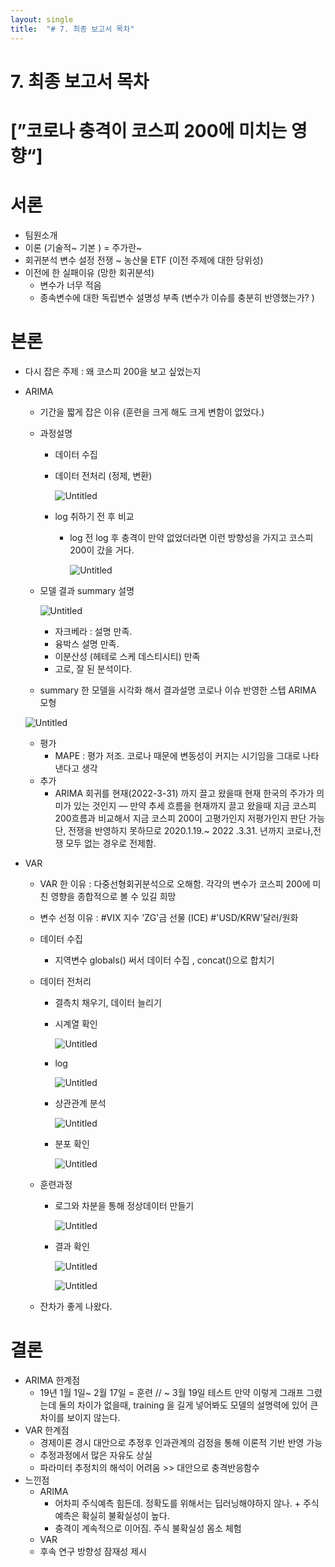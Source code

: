 ```yaml
---
layout: single
title:  "# 7. 최종 보고서 목차"
---
```





# 7. 최종 보고서 목차

# [”코로나 충격이 코스피 200에 미치는 영향“]

# 서론

- 팀원소개
- 이론 (기술적~ 기본 )  = 주가란~
- 회귀분석 변수 설정 전쟁 ~ 농산물 ETF (이전 주제에 대한 당위성)
- 이전에 한 실패이유 (망한 회귀분석)
    - 변수가 너무 적음
    - 종속변수에 대한 독립변수 설명성 부족 (변수가 이슈를 충분히 반영했는가? )

# 본론

- 다시 잡은 주제 : 왜 코스피 200을 보고 싶었는지
- ARIMA
    - 기간을 짧게 잡은 이유 (훈련을 크게 해도 크게 변함이 없었다.)
    - 과정설명
        - 데이터 수집
        - 데이터 전처리 (정제, 변환)
            
            ![Untitled](https://user-images.githubusercontent.com/100893942/169782003-f3c1ecc7-bd41-47f7-93ec-7407acb8b0af.png)
            
        
        - log 취하기 전 후 비교
            - log 전 log 후 
            충격이 만약 없었더라면 이런 방향성을 가지고 코스피 200이 갔을 거다.
                
                ![Untitled](https://user-images.githubusercontent.com/100893942/169782344-1be371b9-23fa-4cca-953a-1590965aa3b7.png)
                
    - 모델 결과 summary 설명
        
        ![Untitled](https://user-images.githubusercontent.com/100893942/169782458-a0edfb54-694c-4d7c-9ecf-bd0d570177a8.png)
        
        - 자크베라 : 설명  만족.
        - 융박스 설명 만족.
        - 이분산성 (헤테로 스케 데스티시티) 만족
        - 고로, 잘 된 분석이다.
    - summary 한 모델을 시각화 해서 결과설명 
    코로나 이슈 반영한 스텝  ARIMA 모형
    
    ![Untitled](https://user-images.githubusercontent.com/100893942/169782979-2a40641f-fbee-454b-85c1-a98d2b34195b.png)
    
    - 평가
        - MAPE : 평가 저조. 코로나 때문에 변동성이 커지는 시기임을 그대로 나타낸다고 생각
    - 추가
        - ARIMA 회귀를 현재(2022-3-31) 까지 끌고 왔을때 현재 한국의 주가가 의미가 있는 것인지 — 만약 추세 흐름을 현재까지 끌고 왔을때 지금 코스피 200흐름과 비교해서 지금 코스피 200이 고평가인지 저평가인지 판단 가능
        단, 전쟁을 반영하지 못하므로 2020.1.19.~ 2022 .3.31. 년까지 코로나,전쟁 모두 없는 경우로 전제함.
        
- VAR
    - VAR 한 이유 : 다중선형회귀분석으로 오해함. 각각의 변수가 코스피 200에 미친 영향을 종합적으로 볼 수 있길 희망
    - 변수 선정 이유 : #VIX 지수 'ZG'금 선물 (ICE) #'USD/KRW'달러/원화
    - 데이터 수집
        - 지역변수 globals()  써서 데이터 수집 , concat()으로 합치기
    - 데이터 전처리
        - 결측치 채우기, 데이터 늘리기
        - 시계열 확인
            
            ![Untitled](https://user-images.githubusercontent.com/100893942/169783173-c0c159ee-45ab-4654-b5c7-8ceab5fd31e4.png)
            
        - log
            
            ![Untitled](https://user-images.githubusercontent.com/100893942/169783289-dba3f1cc-30ee-4bb8-903f-57ce0d2cd6f3.png)
            
        - 상관관계 분석
            
            ![Untitled](https://user-images.githubusercontent.com/100893942/169783388-1e0fccfc-7c87-436d-87eb-8afb6bb51e4e.png)
            
        - 분포 확인
            
            ![Untitled](https://user-images.githubusercontent.com/100893942/169783526-b44cbc46-0225-4dfc-8d22-6d69994cac59.png)
            
        
    - 훈련과정
        - 로그와 차분을 통해 정상데이터 만들기
            
            ![Untitled](https://user-images.githubusercontent.com/100893942/169783655-b21d9e11-cb18-4444-b75f-6afdcfbeb220.png)
            
        - 결과 확인
            
            ![Untitled](https://user-images.githubusercontent.com/100893942/169783842-b4046318-c639-4ec9-9779-ed69da9b1ec5.png)
            
            ![Untitled](https://user-images.githubusercontent.com/100893942/169783973-a03b4fda-7bb1-4015-8d24-834d5e604a97.png)
            
    - 잔차가 좋게 나왔다.

# 결론

- ARIMA 한계점
    - 19년 1월 1일~ 2월 17일 = 훈련 // ~ 3월 19일 테스트 
    만약 이렇게 그래프 그렸는데 둘의 차이가 없을때, training 을 길게 넣어봐도 모델의 설명력에 있어 큰 차이를 보이지 않는다.
- VAR 한계점
    - 경제이론 경시
       대안으로 추정후 인과관계의 검정을 통해 이론적 기반 반영 가능
    - 추정과정에서 많은 자유도 상실
    - 파라미터 추정치의 해석이 어려움 >>
      대안으로 충격반응함수
- 느낀점
    - ARIMA
        - 어차피 주식예측 힘든데. 정확도를 위해서는 딥러닝해야하지 않나.  + 주식예측은 확실히 불확실성이 높다.
        - 충격이 계속적으로 이어짐. 주식 불확실성 몸소 체험
    - VAR
    - 후속 연구 방향성 잠재성 제시
